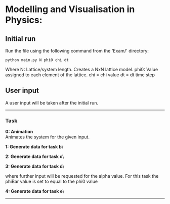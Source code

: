 # Modelling and Visualisation in Physics: 

## Initial run
Run the file using the following command from the 'Exam/' directory:
```
python main.py N phi0 chi dt
```
Where N: Lattice/system length. Creates a NxN lattice model.
phi0: Value assigned to each element of the lattice.
chi = chi value
dt = dt time step

## User input
A user input will be taken after the initial run.

---

### Task

__0: Animation__\
Animates the system for the given input.

__1: Generate data for task b__\

__2: Generate data for task c__\

__3: Generate data for task d__\

where further input will be requested for the alpha value. For this task the phiBar value is set to equal to the phi0 value

__4: Generate data for task e__\

---

